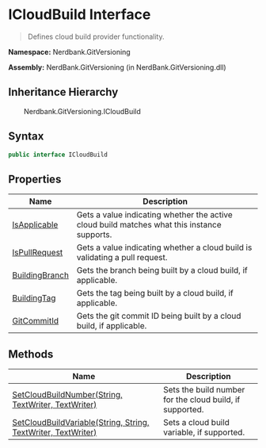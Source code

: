 # ICloudBuild Interface
> Defines cloud build provider functionality.

**Namespace:** Nerdbank.GitVersioning

**Assembly:** NerdBank.GitVersioning (in NerdBank.GitVersioning.dll)
## Inheritance Hierarchy
&nbsp;&nbsp;&nbsp;&nbsp;&nbsp;&nbsp;&nbsp;&nbsp;Nerdbank.GitVersioning.ICloudBuild

## Syntax
~~~~csharp
public interface ICloudBuild
~~~~
## Properties
|Name|Description|
|---|---|
|[IsApplicable](/doc/Nerdbank/GitVersioning/ICloudBuild/Properties/IsApplicable.md)|Gets a value indicating whether the active cloud build matches what this instance supports.|
|[IsPullRequest](/doc/Nerdbank/GitVersioning/ICloudBuild/Properties/IsPullRequest.md)|Gets a value indicating whether a cloud build is validating a pull request.|
|[BuildingBranch](/doc/Nerdbank/GitVersioning/ICloudBuild/Properties/BuildingBranch.md)|Gets the branch being built by a cloud build, if applicable.|
|[BuildingTag](/doc/Nerdbank/GitVersioning/ICloudBuild/Properties/BuildingTag.md)|Gets the tag being built by a cloud build, if applicable.|
|[GitCommitId](/doc/Nerdbank/GitVersioning/ICloudBuild/Properties/GitCommitId.md)|Gets the git commit ID being built by a cloud build, if applicable.|
## Methods
|Name|Description|
|---|---|
|[SetCloudBuildNumber(String, TextWriter, TextWriter)](/doc/Nerdbank/GitVersioning/ICloudBuild/Methods/SetCloudBuildNumber_String%2c%20TextWriter%2c%20TextW4896.md)|Sets the build number for the cloud build, if supported.|
|[SetCloudBuildVariable(String, String, TextWriter, TextWriter)](/doc/Nerdbank/GitVersioning/ICloudBuild/Methods/SetCloudBuildVariable_String%2c%20String%2c%20TextWri5792.md)|Sets a cloud build variable, if supported.|
